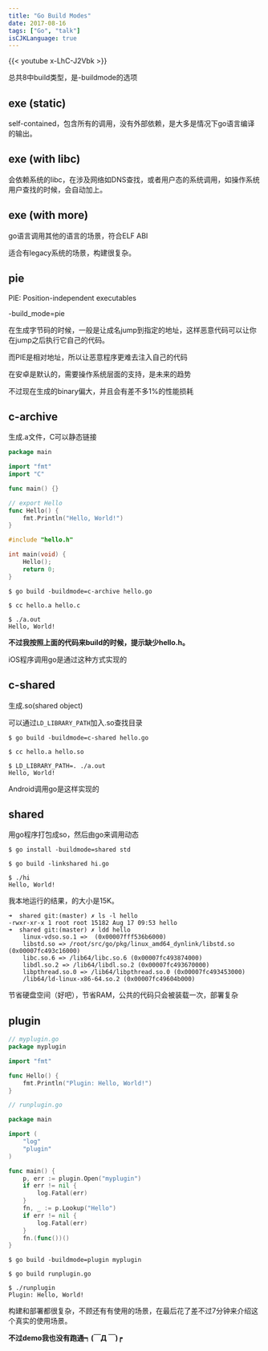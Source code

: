 ```yaml
---
title: "Go Build Modes"
date: 2017-08-16
tags: ["Go", "talk"]
isCJKLanguage: true
---
```


{{< youtube x-LhC-J2Vbk >}}

总共8中build类型，是-buildmode的选项

## exe (static)

self-contained，包含所有的调用，没有外部依赖，是大多是情况下go语言编译的输出。

## exe (with libc)

会依赖系统的libc，在涉及网络如DNS查找，或者用户态的系统调用，如操作系统用户查找的时候，会自动加上。

## exe (with more)

go语言调用其他的语言的场景，符合ELF ABI

适合有legacy系统的场景，构建很复杂。

## pie

PIE: Position-independent executables

-build_mode=pie

在生成字节码的时候，一般是让成名jump到指定的地址，这样恶意代码可以让你在jump之后执行它自己的代码。

而PIE是相对地址，所以让恶意程序更难去注入自己的代码

在安卓是默认的，需要操作系统层面的支持，是未来的趋势

不过现在生成的binary偏大，并且会有差不多1%的性能损耗

## c-archive

生成.a文件，C可以静态链接

```go
package main

import "fmt"
import "C"

func main() {}

// export Hello
func Hello() {
    fmt.Println("Hello, World!")
}
```

```c
#include "hello.h"

int main(void) {
    Hello();
    return 0;
}
```

```shell
$ go build -buildmode=c-archive hello.go

$ cc hello.a hello.c

$ ./a.out
Hello, World!
```

**不过我按照上面的代码来build的时候，提示缺少hello.h。**

iOS程序调用go是通过这种方式实现的

## c-shared

生成.so(shared object)

可以通过`LD_LIBRARY_PATH`加入.so查找目录

```shell
$ go build -buildmode=c-shared hello.go

$ cc hello.a hello.so

$ LD_LIBRARY_PATH=. ./a.out
Hello, World!
```

Android调用go是这样实现的

## shared

用go程序打包成so，然后由go来调用动态

```shell
$ go install -buildmode=shared std

$ go build -linkshared hi.go

$ ./hi
Hello, World!
```

我本地运行的结果，的大小是15K。
```shell
➜  shared git:(master) ✗ ls -l hello
-rwxr-xr-x 1 root root 15182 Aug 17 09:53 hello
➜  shared git:(master) ✗ ldd hello  
	linux-vdso.so.1 =>  (0x00007fff536b6000)
	libstd.so => /root/src/go/pkg/linux_amd64_dynlink/libstd.so (0x00007fc493c16000)
	libc.so.6 => /lib64/libc.so.6 (0x00007fc493874000)
	libdl.so.2 => /lib64/libdl.so.2 (0x00007fc493670000)
	libpthread.so.0 => /lib64/libpthread.so.0 (0x00007fc493453000)
	/lib64/ld-linux-x86-64.so.2 (0x00007fc49604b000)
```
节省硬盘空间（好吧），节省RAM，公共的代码只会被装载一次，部署复杂

## plugin

```go
// myplugin.go
package myplugin

import "fmt"

func Hello() {
	fmt.Println("Plugin: Hello, World!")
}
```

```go
// runplugin.go

package main

import (
	"log"
	"plugin"
)

func main() {
	p, err := plugin.Open("myplugin")
	if err != nil {
		log.Fatal(err)
	}
	fn, _ := p.Lookup("Hello")
	if err != nil {
		log.Fatal(err)
	}
	fn.(func())()
}
```

```shell
$ go build -buildmode=plugin myplugin

$ go build runplugin.go

$ ./runplugin
Plugin: Hello, World!
```

构建和部署都很复杂，不顾还有有使用的场景，在最后花了差不过7分钟来介绍这个真实的使用场景。

**不过demo我也没有跑通┑(￣Д ￣)┍**